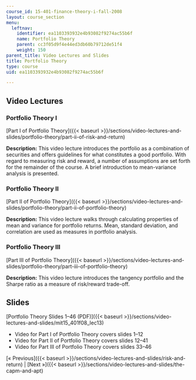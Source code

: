 ```yaml
---
course_id: 15-401-finance-theory-i-fall-2008
layout: course_section
menu:
  leftnav:
    identifier: ea1103393932e4b93082f9274ac55b6f
    name: Portfolio Theory
    parent: cc3f05d9f4e44ed3db60b79712de51f4
    weight: 150
parent_title: Video Lectures and Slides
title: Portfolio Theory
type: course
uid: ea1103393932e4b93082f9274ac55b6f

---
```


Video Lectures
--------------

### Portfolio Theory I

[Part I of Portfolio Theory]({{< baseurl >}}/sections/video-lectures-and-slides/portfolio-theory/part-ii-of-risk-and-return)

**Description:** This video lecture introduces the portfolio as a combination of securities and offers guidelines for what constitutes a good portfolio. With regard to measuring risk and reward, a number of assumptions are set forth for the remainder of the course. A brief introduction to mean-variance analysis is presented.

### Portfolio Theory II

[Part II of Portfolio Theory]({{< baseurl >}}/sections/video-lectures-and-slides/portfolio-theory/part-ii-of-portfolio-theory)

**Description:** This video lecture walks through calculating properties of mean and variance for portfolio returns. Mean, standard deviation, and correlation are used as measures in portfolio analysis.

### Portfolio Theory III

[Part III of Portfolio Theory]({{< baseurl >}}/sections/video-lectures-and-slides/portfolio-theory/part-iii-of-portfolio-theory)

**Description:** This video lecture introduces the tangency portfolio and the Sharpe ratio as a measure of risk/reward trade-off.

Slides
------

[Portfolio Theory Slides 1–46 (PDF)]({{< baseurl >}}/sections/video-lectures-and-slides/mit15_401f08_lec13)

*   Video for Part I of Portfolio Theory covers slides 1–12
*   Video for Part II of Portfolio Theory covers slides 12–41
*   Video for Part III of Portfolio Theory covers slides 33–46

[« Previous]({{< baseurl >}}/sections/video-lectures-and-slides/risk-and-return) | [Next »]({{< baseurl >}}/sections/video-lectures-and-slides/the-capm-and-apt)